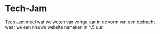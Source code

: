 # Tech-Jam
Tech Jam meet wat we weten van vorige jaar in de vorm van een opdracht waar we een nieuws website namaken in 4.5 uur.
